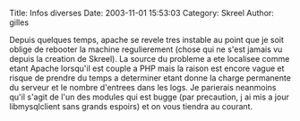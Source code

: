 Title: Infos diverses
Date: 2003-11-01 15:53:03
Category: Skreel
Author: gilles

Depuis quelques temps, apache se revele tres instable au point que je soit oblige de rebooter la machine regulierement (chose qui ne s'est jamais vu depuis la creation de Skreel). La source du probleme a ete localisee comme etant Apache lorsqu'il est couple a PHP mais la raison est encore vague et risque de prendre du temps a determiner etant donne la charge permanente du serveur et le nombre d'entrees dans les logs. Je parierais neanmoins qu'il s'agit de l'un des modules qui est bugge (par precaution, j ai mis a jour libmysqlclient sans grands espoirs) et on vous tiendra au courant.